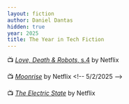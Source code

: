 ```yaml
---
layout: fiction
author: Daniel Dantas
hidden: true
year: 2025
title: The Year in Tech Fiction
---
```


📺 [_Love, Death & Robots_, s.4](https://en.wikipedia.org/wiki/List_of_Love,_Death_%26_Robots_episodes#Volume_IV_(2025)) by Netflix <!-- 5/15/2025 -->

📺 [_Moonrise_](https://en.wikipedia.org/wiki/Moonrise_(TV_series)) by Netflix <!-- 5/2/2025 -->

📺 [_The Electric State_](https://en.wikipedia.org/wiki/The_Electric_State) by Netflix <!-- 3/18/2025 -->
